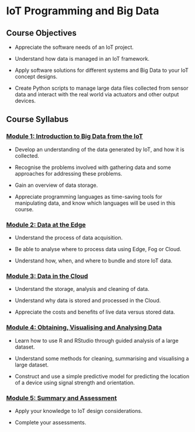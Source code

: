 # **IoT Programming and Big Data**

## **Course Objectives**

* Appreciate the software needs of an IoT project.

* Understand how data is managed in an IoT framework.

* Apply software solutions for different systems and Big Data to your IoT concept designs.

* Create Python scripts to manage large data files collected from sensor data and interact with the real world via actuators and other output devices.

## **Course Syllabus**

### **[Module 1: Introduction to Big Data from the IoT](https://docs.google.com/document/d/1fSpYKUghwXwm-wdml6XzfP2UhipnJSbKX27Y9Ny55kY/edit?usp=sharing)**

* Develop an understanding of the data generated by IoT, and how it is collected.

* Recognise the problems involved with gathering data and some approaches for addressing these problems.

* Gain an overview of data storage.

* Appreciate programming languages as time-saving tools for manipulating data, and know which languages will be used in this course.


### **[Module 2: Data at the Edge]()**

* Understand the process of data acquisition.

* Be able to analyse where to process data using Edge, Fog or Cloud.

* Understand how, when, and where to bundle and store IoT data.


### **[Module 3: Data in the Cloud]()**

* Understand the storage, analysis and cleaning of data.

* Understand why data is stored and processed in the Cloud.

* Appreciate the costs and benefits of live data versus stored data.


### **[Module 4: Obtaining, Visualising and Analysing Data]()**

* Learn how to use R and RStudio through guided analysis of a large dataset.

* Understand some methods for cleaning, summarising and visualising a large dataset.

* Construct and use a simple predictive model for predicting the location of a device using signal strength and orientation.


### **[Module 5: Summary and Assessment]()**

* Apply your knowledge to IoT design considerations.

* Complete your assessments.
